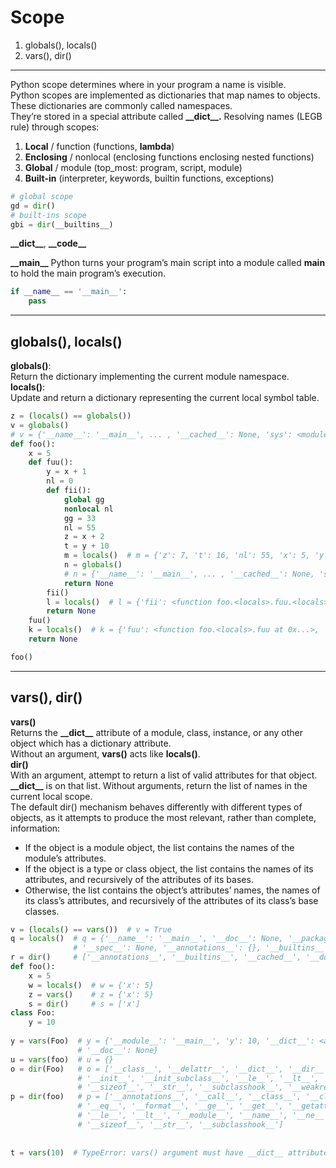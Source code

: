 # Scope
1. globals(), locals()
2. vars(), dir()

---

Python scope determines where in your program a name is visible.  
Python scopes are implemented as dictionaries that map names to objects. These dictionaries are commonly called namespaces.  
They’re stored in a special attribute called **\_\_dict\_\_.**
Resolving names (LEGB rule) through scopes:
1. **Local** / function (functions, **lambda**)
2. **Enclosing** / nonlocal (enclosing functions enclosing nested functions)
3. **Global** / module (top_most: program, script, module)
4. **Built-in** (interpreter, keywords, builtin functions, exceptions)

```python
# global scope
gd = dir()
# built-ins scope
gbi = dir(__builtins__)
```
**\_\_dict\_\_**, **\_\_code\_\_**

**\_\_main\_\_**
Python turns your program’s main script into a module called __main__ to hold the main program’s execution.  
```python
if __name__ == '__main__':
    pass
```

---

## globals(), locals()
**globals()**:  
Return the dictionary implementing the current module namespace.  
**locals()**:  
Update and return a dictionary representing the current local symbol table.
```python
z = (locals() == globals())
v = globals()
# v = {'__name__': '__main__', ... , '__cached__': None, 'sys': <module 'sys' (built-in)>, 'z': True, 'v': {...}}
def foo():
    x = 5
    def fuu():
        y = x + 1
        nl = 0
        def fii():
            global gg
            nonlocal nl
            gg = 33
            nl = 55
            z = x + 2
            t = y + 10
            m = locals()  # m = {'z': 7, 't': 16, 'nl': 55, 'x': 5, 'y': 6}
            n = globals()
            # n = {'__name__': '__main__', ... , '__cached__': None, 'sys': <module 'sys' (built-in)>, 'z': True, 'v': {...}, 'foo': <function foo at 0x...>, 'gg': 33}
            return None
        fii()
        l = locals()  # l = {'fii': <function foo.<locals>.fuu.<locals>.fii at 0x...>, 'nl': 55, 'y': 6, 'x': 5}
        return None
    fuu()
    k = locals()  # k = {'fuu': <function foo.<locals>.fuu at 0x...>, 'x': 5}
    return None

foo()
```

---

## vars(), dir()
**vars()**  
Returns the **\_\_dict\_\_** attribute of a module, class, instance, or any other object which has a dictionary attribute.  
Without an argument, **vars()** acts like **locals()**.  
**dir()**  
With an argument, attempt to return a list of valid attributes for that object.  
**\_\_dict\_\_** is on that list. Without arguments, return the list of names in the current local scope.  
The default dir() mechanism behaves differently with different types of objects, as it attempts to produce the most relevant, rather than complete, information:
- If the object is a module object, the list contains the names of the module’s attributes.
- If the object is a type or class object, the list contains the names of its attributes, and recursively of the attributes of its bases.
- Otherwise, the list contains the object’s attributes’ names, the names of its class’s attributes, and recursively of the attributes of its class’s base classes.  

```python
v = (locals() == vars())  # v = True
q = locals()  # q = {'__name__': '__main__', '__doc__': None, '__package__': None, '__loader__': <_frozen_importlib_external.SourceFileLoader object at 0x...>,
              # '__spec__': None, '__annotations__': {}, '__builtins__': <module 'builtins' (built-in)>, '__file__': '....py', '__cached__': None}
r = dir()     # ['__annotations__', '__builtins__', '__cached__', '__doc__', '__file__', '__loader__', '__name__', '__package__', '__spec__']
def foo():
    x = 5
    w = locals()  # w = {'x': 5}
    z = vars()    # z = {'x': 5}
    s = dir()     # s = ['x']
class Foo:
    y = 10    
    
y = vars(Foo)  # y = {'__module__': '__main__', 'y': 10, '__dict__': <attribute '__dict__' of 'Foo' objects>, '__weakref__': <attribute '__weakref__' of 'Foo' objects>,
               # '__doc__': None}
u = vars(foo)  # u = {}
o = dir(Foo)   # o = ['__class__', '__delattr__', '__dict__', '__dir__', '__doc__', '__eq__', '__format__', '__ge__', '__getattribute__', '__gt__', '__hash__',
               # '__init__', '__init_subclass__', '__le__', '__lt__', '__module__', '__ne__', '__new__', '__reduce__', '__reduce_ex__', '__repr__', '__setattr__',
               # '__sizeof__', '__str__', '__subclasshook__', '__weakref__', 'y']
p = dir(foo)   # p = ['__annotations__', '__call__', '__class__', '__closure__', '__code__', '__defaults__', '__delattr__', '__dict__', '__dir__', '__doc__',
               # '__eq__', '__format__', '__ge__', '__get__', '__getattribute__', '__globals__', '__gt__', '__hash__', '__init__', '__init_subclass__', '__kwdefaults__',
               # '__le__', '__lt__', '__module__', '__name__', '__ne__', '__new__', '__qualname__', '__reduce__', '__reduce_ex__', '__repr__', '__setattr__',
               # '__sizeof__', '__str__', '__subclasshook__']    
    
    
t = vars(10)  # TypeError: vars() argument must have __dict__ attribute
```